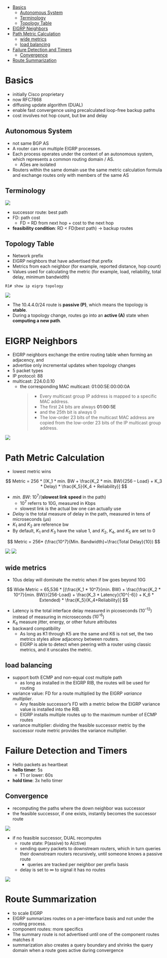 - [Basics](#basics)
  - [Autonomous System](#autonomous-system)
  - [Terminology](#terminology)
  - [Topology Table](#topology-table)
- [EIGRP Neighbors](#eigrp-neighbors)
- [Path Metric Calculation](#path-metric-calculation)
  - [wide metrics](#wide-metrics)
  - [load balancing](#load-balancing)
- [Failure Detection and Timers](#failure-detection-and-timers)
  - [Convergence](#convergence)
- [Route Summarization](#route-summarization)

# Basics

* initially Cisco proprietary
* now RFC7868
* diffusing update algorithm (DUAL)
* enable fast convergence using precalculated loop-free backup paths
* cost involves not hop count, but bw and delay

## Autonomous System

* not same BGP AS
* A router can run multiple EIGRP processes. 
* Each process operates under the context of an autonomous system, which represents a common routing domain / AS.
  * ASes are isolated
* Routers within the same domain use the same metric calculation formula and exchange routes only with members of the same AS

## Terminology

![](img/2024-10-16-10-27-38.png)

* successor route: best path
* FD: path cost
  * FD = RD from next hop + cost to the next hop
* __feasibility condition__: RD < FD(best path) -> backup routes

## Topology Table

* Network prefix
* EIGRP neighbors that have advertised that prefix
* Metrics from each neighbor (for example, reported distance, hop count)
* Values used for calculating the metric (for example, load, reliability, total delay, minimum bandwidth)

```
R1# show ip eigrp topology
```

![](img/2024-10-16-10-33-22.png)

* The 10.4.4.0/24 route is **passive (P)**, which means the topology is **stable**. 
* During a topology change, routes go into an **active (A)** state when **computing a new path**.

# EIGRP Neighbors

* EIGRP neighbors exchange the entire routing table when forming an adjacency, and 
* advertise only incremental updates when topology changes
* 5 packet types
* IP protocol: 88
* multicast: 224.0.0.10
  * the corresponding MAC multicast: 01:00:5E:00:00:0A
    > * Every multicast group IP address is mapped to a specific MAC address.
    > * The first 24 bits are always **01:00:5E**
    > * and the 25th bit is always 0
    > * The low-order 23 bits of the multicast MAC address are copied from the low-order 23 bits of the IP multicast group address.

![](img/2024-10-16-10-38-28.png)

# Path Metric Calculation

* lowest metric wins

$$
Metric = 256 * [(K_1 * min. BW + \frac{K_2 * min. BW}{256 – Load} + K_3 * Delay) * \frac{K_5}{K_4 + Reliability}]
$$

* _min. BW_: $10^7$/(**slowest link speed** in the path)
  * $10^7$ referrs to 10G, measured in Kbps
  * slowest link is the actual bw one can actually use
* _Delay_ is the total measure of delay in the path, measured in tens of microseconds (µs)
* $K_1$ and $K_2$ are reference bw
* By default, $K_1$ and $K_3$ have the value 1, and $K_2$, $K_4$, and $K_5$ are set to 0

$$
Metric = 256* (\frac{10^7}{Min. Bandwidth}+\frac{Total Delay}{10})
$$

![](img/2024-10-16-11-06-11.png)
![](img/2024-10-16-11-02-52.png)

## wide metrics

* 10us delay will dominate the metric when if bw goes beyond 10G

$$
Wide Metric = 65,536 * [(\frac{K_1 * 10^7}{min. BW} + \frac{\frac{K_2 * 10^7}{min. BW}}{256-Load} + \frac{K_3 * Latency}{10^{-6}} + K_6 * Extended) * \frac{K_5}{K_4+Reliability}]
$$

* Latency is the total interface delay measured in picoseconds ($10^{–12}$) instead of measuring in microseconds ($10^{–6}$)
* $K_6$ measure jitter, energy, or other future attributes
* backward compatibility
  * As long as K1 through K5 are the same and K6 is not set, the two metrics styles allow adjacency between routers. 
  * EIGRP is able to detect when peering with a router using classic metrics, and it unscales the metric.

## load balancing

* support both ECMP and non-equal cost multiple path
  * as long as installed in the EIGRP RIB, the routes will be used for routing
* variance value: FD for a route multiplied by the EIGRP _variance multiplier_. 
  * Any feasible successor’s FD with a metric below the EIGRP variance value is installed into the RIB. 
  * EIGRP installs multiple routes up to the maximum number of ECMP routes
* variance multiplier: dividing the feasible successor metric by the successor route metric provides the variance multiplier.

# Failure Detection and Timers

* Hello packets as heartbeat
* __hello timer__: 5s
  * T1 or lower: 60s
* __hold time__: 3x hello timer

## Convergence

* recomputing the paths where the down neighbor was successor
* the feasible successor, if one exists, instantly becomes the successor route

![](img/2024-10-16-11-42-46.png)

* if no feasible successor, DUAL recomputes
  * route state: P(assive) to A(ctive)
  * sending query packets to downstream routers, which in turn queries their downstream routers recursively, until someone knows a passive route
    * queries are tracked per neighbor per prefix basis
  * delay is set to $\infty$ to signal it has no routes

![](img/2024-10-16-11-53-02.png)

# Route Summarization

* to scale EIGRP
* EIGRP summarizes routes on a per-interface basis and not under the routing process.
* component routes: more specifics
* The summary route is not advertised until one of the component routes matches it
* summarization also creates a query boundary and shrinks the query domain when a route goes active during convergence